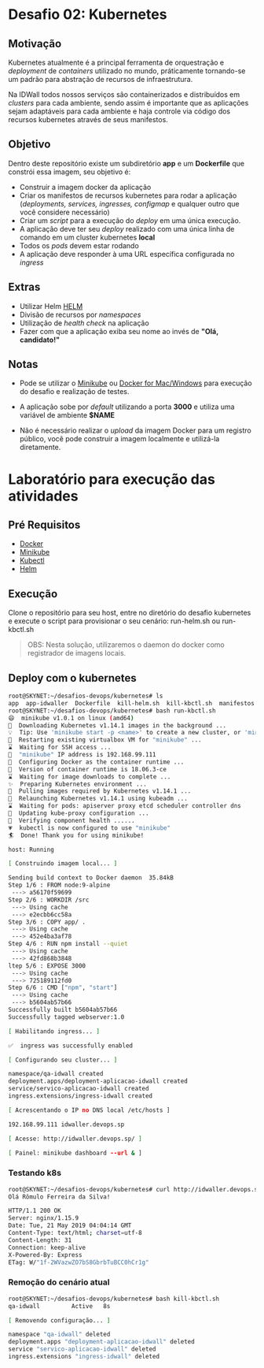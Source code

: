 # Desafio 02: Kubernetes

## Motivação

Kubernetes atualmente é a principal ferramenta de orquestração e _deployment_ de _containers_ utilizado no mundo, práticamente tornando-se um padrão para abstração de recursos de infraestrutura. 

Na IDWall todos nossos serviços são containerizados e distribuídos em _clusters_ para cada ambiente, sendo assim é importante que as aplicações sejam adaptáveis para cada ambiente e haja controle via código dos recursos kubernetes através de seus manifestos. 

## Objetivo
Dentro deste repositório existe um subdiretório **app** e um **Dockerfile** que constrói essa imagem, seu objetivo é:

- Construir a imagem docker da aplicação
- Criar os manifestos de recursos kubernetes para rodar a aplicação (_deployments, services, ingresses, configmap_ e qualquer outro que você considere necessário)
- Criar um _script_ para a execução do _deploy_ em uma única execução.
- A aplicação deve ter seu _deploy_ realizado com uma única linha de comando em um cluster kubernetes **local**
- Todos os _pods_ devem estar rodando
- A aplicação deve responder à uma URL específica configurada no _ingress_


## Extras 
- Utilizar Helm [HELM](https://helm.sh)
- Divisão de recursos por _namespaces_
- Utilização de _health check_ na aplicação
- Fazer com que a aplicação exiba seu nome ao invés de **"Olá, candidato!"**

## Notas

* Pode se utilizar o [Minikube](https://github.com/kubernetes/minikube) ou [Docker for Mac/Windows](https://docs.docker.com/docker-for-mac/) para execução do desafio e realização de testes.

* A aplicação sobe por _default_ utilizando a porta **3000** e utiliza uma variável de ambiente **$NAME**

* Não é necessário realizar o _upload_ da imagem Docker para um registro público, você pode construir a imagem localmente e utilizá-la diretamente.

# Laboratório para execução das atividades

## Pré Requisitos

* [Docker](https://docs.docker.com/install/)
* [Minikube](https://kubernetes.io/docs/tasks/tools/install-minikube/)
* [Kubectl](https://kubernetes.io/docs/tasks/tools/install-kubectl/)
* [Helm](https://helm.sh/docs/using_helm/)

## Execução

Clone o repositório para seu host, entre no diretório do desafio kubernetes
e execute o script para provisionar o seu cenário: run-helm.sh ou run-kbctl.sh

> OBS: Nesta solução, utilizaremos o daemon do docker como registrador de imagens locais.

## Deploy com o kubernetes

```bash
root@SKYNET:~/desafios-devops/kubernetes# ls
app  app-idwaller  Dockerfile  kill-helm.sh  kill-kbctl.sh  manifestos  README.md  run-helm.sh  run-kbctl.sh
root@SKYNET:~/desafios-devops/kubernetes# bash run-kbctl.sh
😄  minikube v1.0.1 on linux (amd64)
🤹  Downloading Kubernetes v1.14.1 images in the background ...
💡  Tip: Use 'minikube start -p <name>' to create a new cluster, or 'minikube delete' to delete this one.
🔄  Restarting existing virtualbox VM for "minikube" ...
⌛  Waiting for SSH access ...
📶  "minikube" IP address is 192.168.99.111
🐳  Configuring Docker as the container runtime ...
🐳  Version of container runtime is 18.06.3-ce
⌛  Waiting for image downloads to complete ...
✨  Preparing Kubernetes environment ...
🚜  Pulling images required by Kubernetes v1.14.1 ...
🔄  Relaunching Kubernetes v1.14.1 using kubeadm ... 
⌛  Waiting for pods: apiserver proxy etcd scheduler controller dns
📯  Updating kube-proxy configuration ...
🤔  Verifying component health ......
💗  kubectl is now configured to use "minikube"
🏄  Done! Thank you for using minikube!

host: Running

[ Construindo imagem local... ]

Sending build context to Docker daemon  35.84kB
Step 1/6 : FROM node:9-alpine
 ---> a56170f59699
Step 2/6 : WORKDIR /src
 ---> Using cache
 ---> e2ecbb6cc58a
Step 3/6 : COPY app/ .
 ---> Using cache
 ---> 452e4ba3af78
Step 4/6 : RUN npm install --quiet
 ---> Using cache
 ---> 42fd868b3848
ltep 5/6 : EXPOSE 3000
 ---> Using cache
 ---> 725189112fd0
Step 6/6 : CMD ["npm", "start"]
 ---> Using cache
 ---> b5604ab57b66
Successfully built b5604ab57b66
Successfully tagged webserver:1.0

[ Habilitando ingress... ]

✅  ingress was successfully enabled

[ Configurando seu cluster... ]

namespace/qa-idwall created
deployment.apps/deployment-aplicacao-idwall created
service/servico-aplicacao-idwall created
ingress.extensions/ingress-idwall created

[ Acrescentando o IP no DNS local /etc/hosts ]

192.168.99.111 idwaller.devops.sp

[ Acesse: http://idwaller.devops.sp/ ]

[ Painel: minikube dashboard --url & ]
```

### Testando k8s

```bash
root@SKYNET:~/desafios-devops/kubernetes# curl http://idwaller.devops.sp/ && echo -e "\n" && curl -I http://idwaller.devops.sp/
Olá Rômulo Ferreira da Silva!

HTTP/1.1 200 OK
Server: nginx/1.15.9
Date: Tue, 21 May 2019 04:04:14 GMT
Content-Type: text/html; charset=utf-8
Content-Length: 31
Connection: keep-alive
X-Powered-By: Express
ETag: W/"1f-2WVazwZO7bS8GbrbTuBCC0hCr1g"
```

### Remoção do cenário atual


```bash
root@SKYNET:~/desafios-devops/kubernetes# bash kill-kbctl.sh 
qa-idwall         Active   8s

[ Removendo configuração... ]

namespace "qa-idwall" deleted
deployment.apps "deployment-aplicacao-idwall" deleted
service "servico-aplicacao-idwall" deleted
ingress.extensions "ingress-idwall" deleted
```
